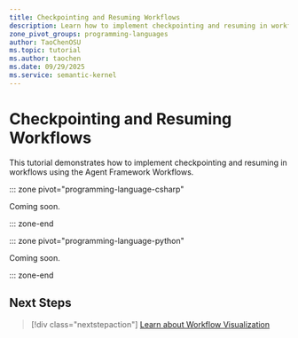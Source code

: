 ```yaml
---
title: Checkpointing and Resuming Workflows
description: Learn how to implement checkpointing and resuming in workflows using the Agent Framework.
zone_pivot_groups: programming-languages
author: TaoChenOSU
ms.topic: tutorial
ms.author: taochen
ms.date: 09/29/2025
ms.service: semantic-kernel
---
```


# Checkpointing and Resuming Workflows

This tutorial demonstrates how to implement checkpointing and resuming in workflows using the Agent Framework Workflows.

::: zone pivot="programming-language-csharp"

Coming soon.

::: zone-end

::: zone pivot="programming-language-python"

Coming soon.

::: zone-end

## Next Steps

> [!div class="nextstepaction"]
> [Learn about Workflow Visualization](visualization.md)
